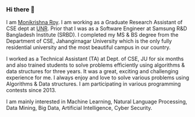 ### Hi there 👋

I am [Monikrishna Roy](https://www.linkedin.com/in/monikrishnaroy/). I am working as a Graduate Research Assistant of CSE dept at [UNR](https://www.unr.edu/). Prior that I was as a Software Engineer at Samsung R&D Bangladesh Institute (SRBD). I completed my MS & BS degree from the Department of CSE, Jahangirnagar University which is the only fully residential university and the most beautiful campus in our country.

I worked as a Technical Assistant (TA) at Dept. of CSE, JU for six months and also trained students to solve problems efficiently using algorithms & data structures for three years. It was a great, exciting and challenging experience for me. I always enjoy and love to solve various problems using Algorithms & Data structures. I am participating in various programming contests since 2013.

I am mainly interested in Machine Learning, Natural Language Processing, Data Mining, Big Data, Artificial Intelligence, Cyber Security.
<!--
**moni-roy/moni-roy** is a ✨ _special_ ✨ repository because its `README.md` (this file) appears on your GitHub profile.

Here are some ideas to get you started:

- 🔭 I’m currently working on ...
- 🌱 I’m currently learning ...
- 👯 I’m looking to collaborate on ...
- 🤔 I’m looking for help with ...
- 💬 Ask me about ...
- 📫 How to reach me: ...
- 😄 Pronouns: ...
- ⚡ Fun fact: ...
-->
